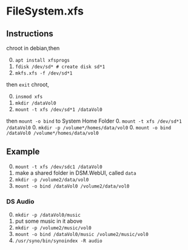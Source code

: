 # FileSystem.xfs
## Instructions
chroot in debian,then 

0. `apt install xfsprogs`
0. `fdisk /dev/sd* # create disk sd*1`
0. `mkfs.xfs -f /dev/sd*1`

then `exit` chroot,

0. `insmod xfs`
0. `mkdir /dataVol0`
0. `mount -t xfs /dev/sd*1 /dataVol0`

then `mount -o bind` to System Home Folder
0. `mount -t xfs /dev/sd*1 /dataVol0`
0. `mkdir -p /volume*/homes/data/vol0`
0. `mount -o bind /dataVol0 /volume*/homes/data/vol0`

## Example 
0. `mount -t xfs /dev/sdc1 /dataVol0`
0. make a shared folder in DSM.WebUI, called `data`
0. `mkdir -p /volume2/data/vol0`
0. `mount -o bind /dataVol0 /volume2/data/vol0`

### DS Audio
0. `mkdir -p /dataVol0/music`
0. put some music in it above
0. `mkdir -p /volume2/music/vol0`
0. `mount -o bind /dataVol0/music /volume2/music/vol0`
0. `/usr/syno/bin/synoindex -R audio`
